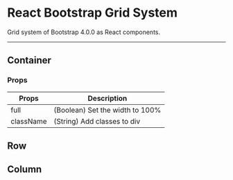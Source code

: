 # React Bootstrap Grid System
Grid system of Bootstrap 4.0.0 as React components.

---

## Container

### Props

| Props | Description |
| ------ | ------ |
| full | (Boolean) Set the width to 100% |
| className | (String) Add classes to div |

## Row

## Column
